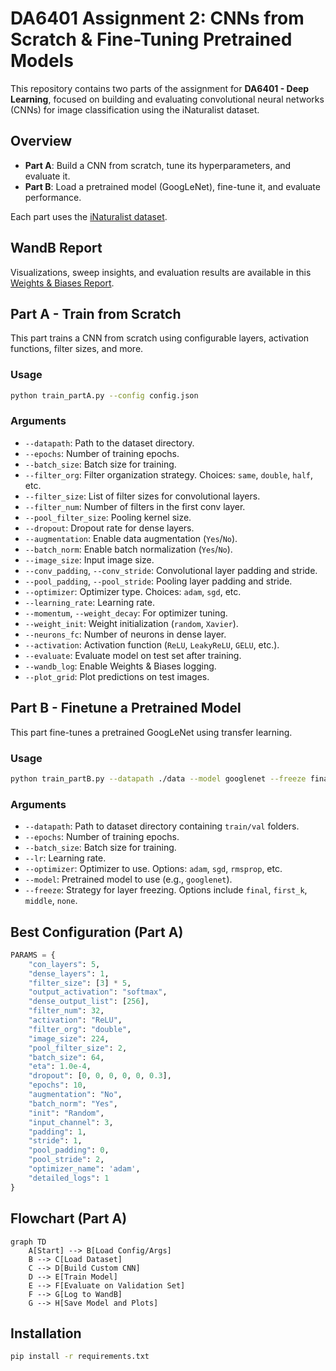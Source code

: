 # DA6401 Assignment 2: CNNs from Scratch & Fine-Tuning Pretrained Models

This repository contains two parts of the assignment for **DA6401 - Deep Learning**, focused on building and evaluating convolutional neural networks (CNNs) for image classification using the iNaturalist dataset.


## Overview

- **Part A**: Build a CNN from scratch, tune its hyperparameters, and evaluate it.
- **Part B**: Load a pretrained model (GoogLeNet), fine-tune it, and evaluate performance.

Each part uses the [iNaturalist dataset](https://storage.googleapis.com/wandb_datasets/nature_12K.zip).

## WandB Report

Visualizations, sweep insights, and evaluation results are available in this [Weights & Biases Report](https://api.wandb.ai/links/cs24m021-iit-madras/nvfd4a1c).

## Part A - Train from Scratch

This part trains a CNN from scratch using configurable layers, activation functions, filter sizes, and more.

### Usage

```bash
python train_partA.py --config config.json
```

### Arguments

- `--datapath`: Path to the dataset directory.
- `--epochs`: Number of training epochs.
- `--batch_size`: Batch size for training.
- `--filter_org`: Filter organization strategy. Choices: `same`, `double`, `half`, etc.
- `--filter_size`: List of filter sizes for convolutional layers.
- `--filter_num`: Number of filters in the first conv layer.
- `--pool_filter_size`: Pooling kernel size.
- `--dropout`: Dropout rate for dense layers.
- `--augmentation`: Enable data augmentation (`Yes`/`No`).
- `--batch_norm`: Enable batch normalization (`Yes`/`No`).
- `--image_size`: Input image size.
- `--conv_padding`, `--conv_stride`: Convolutional layer padding and stride.
- `--pool_padding`, `--pool_stride`: Pooling layer padding and stride.
- `--optimizer`: Optimizer type. Choices: `adam`, `sgd`, etc.
- `--learning_rate`: Learning rate.
- `--momentum`, `--weight_decay`: For optimizer tuning.
- `--weight_init`: Weight initialization (`random`, `Xavier`).
- `--neurons_fc`: Number of neurons in dense layer.
- `--activation`: Activation function (`ReLU`, `LeakyReLU`, `GELU`, etc.).
- `--evaluate`: Evaluate model on test set after training.
- `--wandb_log`: Enable Weights & Biases logging.
- `--plot_grid`: Plot predictions on test images.

## Part B - Finetune a Pretrained Model

This part fine-tunes a pretrained GoogLeNet using transfer learning.

### Usage

```bash
python train_partB.py --datapath ./data --model googlenet --freeze final --epochs 5 --batch_size 64 --lr 1e-4
```

### Arguments

- `--datapath`: Path to dataset directory containing `train/val` folders.
- `--epochs`: Number of training epochs.
- `--batch_size`: Batch size for training.
- `--lr`: Learning rate.
- `--optimizer`: Optimizer to use. Options: `adam`, `sgd`, `rmsprop`, etc.
- `--model`: Pretrained model to use (e.g., `googlenet`).
- `--freeze`: Strategy for layer freezing. Options include `final`, `first_k`, `middle`, `none`.

## Best Configuration (Part A)

```python
PARAMS = {
    "con_layers": 5,
    "dense_layers": 1,
    "filter_size": [3] * 5,
    "output_activation": "softmax",
    "dense_output_list": [256],
    "filter_num": 32,
    "activation": "ReLU",
    "filter_org": "double",
    "image_size": 224,
    "pool_filter_size": 2,
    "batch_size": 64,
    "eta": 1.0e-4,
    "dropout": [0, 0, 0, 0, 0, 0.3],
    "epochs": 10,
    "augmentation": "No",
    "batch_norm": "Yes",
    "init": "Random",
    "input_channel": 3,
    "padding": 1,
    "stride": 1,
    "pool_padding": 0,
    "pool_stride": 2,
    "optimizer_name": 'adam',
    "detailed_logs": 1
}
```

## Flowchart (Part A)

```mermaid
graph TD
    A[Start] --> B[Load Config/Args]
    B --> C[Load Dataset]
    C --> D[Build Custom CNN]
    D --> E[Train Model]
    E --> F[Evaluate on Validation Set]
    F --> G[Log to WandB]
    G --> H[Save Model and Plots]
```

## Installation

```bash
pip install -r requirements.txt
```
